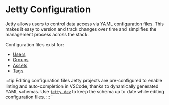 # Jetty Configuration

Jetty allows users to control data access via YAML configuration files. This makes it easy to version and track changes over time and simplifies the management process across the stack.

Configuration files exist for:

-   [Users](./users)
-   [Groups](./groups)
-   [Assets](./assets)
-   [Tags](./tags)

:::tip Editing configuration files
Jetty projects are pre-configured to enable linting and auto-completion in VSCode, thanks to dynamically generated YAML schemas. Use [`jetty dev`](../cli/dev) to keep the schema up to date while editing configuration files.
:::
`
